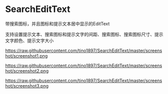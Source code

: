 # SearchEditText
带搜索图标，并且图标和提示文本居中显示的EditText

支持设置提示文本、搜索图标和提示文字的间距、搜索图标、搜索图标尺寸、提示文字颜色、提示文字大小

https://raw.githubusercontent.com/tino1897/SearchEditText/master/screenshot/screenshot1.png

https://raw.githubusercontent.com/tino1897/SearchEditText/master/screenshot/screenshot2.png

https://raw.githubusercontent.com/tino1897/SearchEditText/master/screenshot/screenshot3.png
